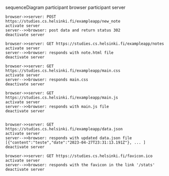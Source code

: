 sequenceDiagram
    participant browser
    participant server

    browser->>server: POST https://studies.cs.helsinki.fi/exampleapp/new_note
    activate server
    server-->>browser: post data and return status 302
    deactivate server

    browser->>server: GET https://studies.cs.helsinki.fi/exampleapp/notes
    activate server
    server-->>browser: responds with note.html file
    deactivate server

    browser->>server: GET https://studies.cs.helsinki.fi/exampleapp/main.css
    activate server
    server-->>browser: responds main.css
    deactivate server

    browser->>server: GET https://studies.cs.helsinki.fi/exampleapp/main.js
    activate server
    server-->>browser: responds with main.js file
    deactivate server


    browser->>server: GET https://studies.cs.helsinki.fi/exampleapp/data.json
    activate server
    server-->>browser: responds with updated data.json file [{"content":"teste","date":"2023-04-27T23:31:13.191Z"}, ... ]
    deactivate server

    browser->>server: GET https://studies.cs.helsinki.fi/favicon.ico
    activate server
    server-->>browser: responds with the favicon in the link '/stats'
    deactivate server
